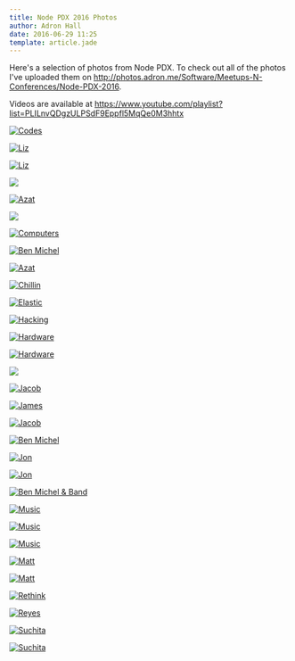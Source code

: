 ```yaml
---
title: Node PDX 2016 Photos
author: Adron Hall
date: 2016-06-29 11:25
template: article.jade
---
```

Here's a selection of photos from Node PDX. To check out all of the photos I've uploaded them on http://photos.adron.me/Software/Meetups-N-Conferences/Node-PDX-2016.
 
Videos are available at https://www.youtube.com/playlist?list=PLILnvQDgzULPSdF9Eppfl5MqQe0M3hhtx

[![Codes](codes.jpg)](http://photos.adron.me/Software/Meetups-N-Conferences/Node-PDX-2016)

<span class="more"></span>

[![Liz](liz.jpg)](http://photos.adron.me/Software/Meetups-N-Conferences/Node-PDX-2016)

[![Liz](liz2.jpg)](http://photos.adron.me/Software/Meetups-N-Conferences/Node-PDX-2016)

[![](a1.jpg)](http://photos.adron.me/Software/Meetups-N-Conferences/Node-PDX-2016)

[![Azat](azat4.jpg)](http://photos.adron.me/Software/Meetups-N-Conferences/Node-PDX-2016)

[![](b.jpg)](http://photos.adron.me/Software/Meetups-N-Conferences/Node-PDX-2016)

[![Computers](computers.jpg)](http://photos.adron.me/Software/Meetups-N-Conferences/Node-PDX-2016)

[![Ben Michel](ben.jpg)](http://photos.adron.me/Software/Meetups-N-Conferences/Node-PDX-2016)

[![Azat](azat.jpg)](http://photos.adron.me/Software/Meetups-N-Conferences/Node-PDX-2016)

[![Chillin](chillin.jpg)](http://photos.adron.me/Software/Meetups-N-Conferences/Node-PDX-2016)

[![Elastic](elastic.jpg)](http://photos.adron.me/Software/Meetups-N-Conferences/Node-PDX-2016)

[![Hacking](hacking.jpg)](http://photos.adron.me/Software/Meetups-N-Conferences/Node-PDX-2016)

[![Hardware](hardware-hacking.jpg)](http://photos.adron.me/Software/Meetups-N-Conferences/Node-PDX-2016)

[![Hardware](hardware-hacking2.jpg)](http://photos.adron.me/Software/Meetups-N-Conferences/Node-PDX-2016)

[![](j3.jpg)](http://photos.adron.me/Software/Meetups-N-Conferences/Node-PDX-2016)

[![Jacob](jacob.jpg)](http://photos.adron.me/Software/Meetups-N-Conferences/Node-PDX-2016)

[![James](james3.jpg)](http://photos.adron.me/Software/Meetups-N-Conferences/Node-PDX-2016)

[![Jacob](jamesh2.jpg)](http://photos.adron.me/Software/Meetups-N-Conferences/Node-PDX-2016)

[![Ben Michel](ben1.jpg)](http://photos.adron.me/Software/Meetups-N-Conferences/Node-PDX-2016)

[![Jon](jon.jpg)](http://photos.adron.me/Software/Meetups-N-Conferences/Node-PDX-2016)

[![Jon](jon2.jpg)](http://photos.adron.me/Software/Meetups-N-Conferences/Node-PDX-2016)

[![Ben Michel & Band](ben-music.jpg)](http://photos.adron.me/Software/Meetups-N-Conferences/Node-PDX-2016)

[![Music](music.jpg)](http://photos.adron.me/Software/Meetups-N-Conferences/Node-PDX-2016)

[![Music](music2.jpg)](http://photos.adron.me/Software/Meetups-N-Conferences/Node-PDX-2016)

[![Music](music3.jpg)](http://photos.adron.me/Software/Meetups-N-Conferences/Node-PDX-2016)

[![Matt](matt.jpg)](http://photos.adron.me/Software/Meetups-N-Conferences/Node-PDX-2016)

[![Matt](matt2.jpg)](http://photos.adron.me/Software/Meetups-N-Conferences/Node-PDX-2016)

[![Rethink](rethink.jpg)](http://photos.adron.me/Software/Meetups-N-Conferences/Node-PDX-2016)

[![Reyes](reyes.jpg)](http://photos.adron.me/Software/Meetups-N-Conferences/Node-PDX-2016)

[![Suchita](suchita.jpg)](http://photos.adron.me/Software/Meetups-N-Conferences/Node-PDX-2016)

[![Suchita](suchita1.jpg)](http://photos.adron.me/Software/Meetups-N-Conferences/Node-PDX-2016)
